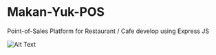 # Makan-Yuk-POS
Point-of-Sales Platform for Restaurant / Cafe develop using Express JS

![Alt Text](http://gph.is/2oStceS)


